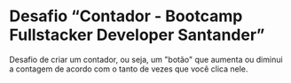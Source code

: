 <h1>Desafio <q>Contador</> - Bootcamp Fullstacker Developer Santander</h1>
<p>Desafio de criar um contador, ou seja, um "botão" que aumenta ou diminui a contagem de acordo com o tanto de vezes que você clica nele.</p>